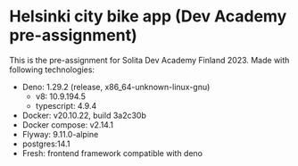 # Helsinki city bike app (Dev Academy pre-assignment)

This is the pre-assignment for Solita Dev Academy Finland 2023. Made with following technologies:

* Deno: 1.29.2 (release, x86_64-unknown-linux-gnu)
  * v8: 10.9.194.5
  * typescript: 4.9.4
* Docker: v20.10.22, build 3a2c30b
* Docker compose: v2.14.1
* Flyway: 9.11.0-alpine
* postgres:14.1
* Fresh: frontend framework compatible with deno